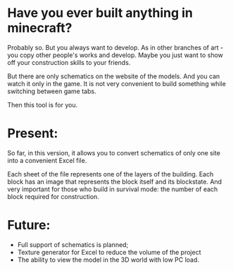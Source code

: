 # Have you ever built anything in minecraft?

Probably so. But you always want to develop. As in other branches of art - you copy other people's works and develop. Maybe you just want to show off your construction skills to your friends.

But there are only schematics on the website of the models. And you can watch it only in the game. It is not very convenient to build something while switching between game tabs.

Then this tool is for you.

# Present:

So far, in this version, it allows you to convert schematics of only one site into a convenient Excel file.

Each sheet of the file represents one of the layers of the building. Each block has an image that represents the block itself and its blockstate. And very important for those who build in survival mode: the number of each block required for construction.

# Future:

- Full support of schematics is planned;
- Texture generator for Excel to reduce the volume of the project
- The ability to view the model in the 3D world with low PC load.
